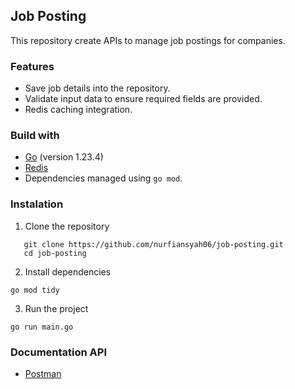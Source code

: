 ## Job Posting
This repository create APIs to manage job postings for companies.

### Features
- Save job details into the repository.
- Validate input data to ensure required fields are provided.
- Redis caching integration.

### Build with

- [Go](https://golang.org/dl/) (version 1.23.4)
- [Redis](https://redis.io/download)
- Dependencies managed using `go mod`.

### Instalation
1. Clone the repository
```
   git clone https://github.com/nurfiansyah06/job-posting.git
   cd job-posting
```
2. Install dependencies
```
go mod tidy
```
3. Run the project
```
go run main.go
```

### Documentation API
- [Postman](https://documenter.getpostman.com/view/11932880/2sAYQUquck)
